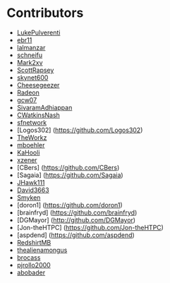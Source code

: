 # Contributors

 - [LukePulverenti](https://github.com/LukePulverenti) 
 - [ebr11](https://github.com/ebr11) 
 - [lalmanzar](https://github.com/lalmanzar) 
 - [schneifu](https://github.com/schneifu) 
 - [Mark2xv](https://github.com/Mark2xv) 
 - [ScottRapsey](https://github.com/ScottRapsey) 
 - [skynet600](https://github.com/skynet600)
 - [Cheesegeezer](https://githum.com/Cheesegeezer)
 - [Radeon](https://github.com/radeonorama)
 - [gcw07](https://github.com/gcw07)
 - [SivaramAdhiappan](https://github.com/shivaram1190)
 - [CWatkinsNash](https://github.com/CWatkinsNash)
 - [sfnetwork](https://github.com/sfnetwork)
 - [Logos302] (https://github.com/Logos302)
 - [TheWorkz](https://github.com/TheWorkz)
 - [mboehler](https://github.com/mboehler)
 - [KaHooli](https://github.com/KaHooli)
 - [xzener](https://github.com/xzener)
 - [CBers] (https://github.com/CBers)
 - [Sagaia] (https://github.com/Sagaia)
 - [JHawk111](https://github.com/JHawk111)
 - [David3663](https://github.com/david3663)
 - [Smyken](https://github.com/Smyken)
 - [doron1] (https://github.com/doron1)
 - [brainfryd] (https://github.com/brainfryd)
 - [DGMayor] (http://github.com/DGMayor)
 - [Jon-theHTPC] (https://github.com/Jon-theHTPC)
 - [aspdend] (https://github.com/aspdend)
 - [RedshirtMB](https://github.com/RedshirtMB)
 - [thealienamongus](https://github.com/thealienamongus)
 - [brocass](https://github.com/brocass)
 - [pjrollo2000](https://github.com/pjrollo2000)
 - [abobader](https://github.com/abobader)